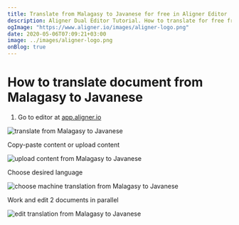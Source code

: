 ```yaml
---
title: Translate from Malagasy to Javanese for free in Aligner Editor
description: Aligner Dual Editor Tutorial. How to translate for free from Malagasy to Javanese. Aligner is multilingual document management platform. 
ogImage: "https://www.aligner.io/images/aligner-logo.png"
date: 2020-05-06T07:09:21+03:00
image: ../images/aligner-logo.png
onBlog: true
---
```


# How to translate document from Malagasy to Javanese

1. Go to editor at [app.aligner.io](https://app.aligner.io "Aligner App web page")

![translate from Malagasy to Javanese](../aligner-blank-editor.png "translate from Malagasy to Javanese")

Copy-paste content or upload content

![upload content from Malagasy to Javanese](../aligner-uploaded-document.png "upload content from Malagasy to Javanese")

Choose desired language

![choose machine translation from Malagasy to Javanese](../aligner-language-dropdown.png "choose machine translation from Malagasy to Javanese")

Work and edit 2 documents in parallel

![edit translation from Malagasy to Javanese](../aligner-double-sitded-editor.png "edit translation from Malagasy to Javanese")

